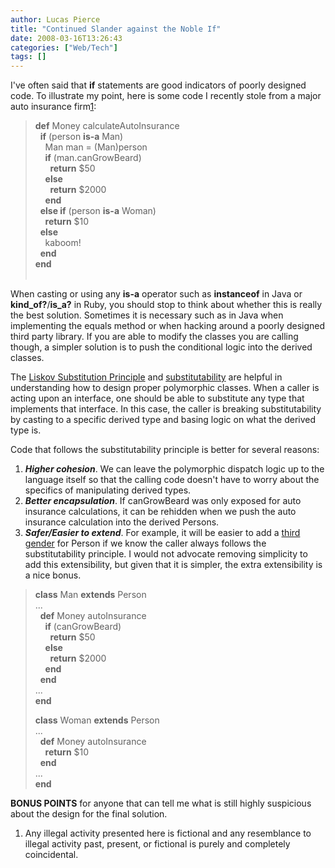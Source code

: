 ```yaml
---
author: Lucas Pierce
title: "Continued Slander against the Noble If"
date: 2008-03-16T13:26:43
categories: ["Web/Tech"]
tags: []
---
```


I've often said that **if** statements are good indicators of poorly designed code. To illustrate my point, here is some code I recently stole from a major auto insurance firm[1](#disclaimer):

> **def** Money calculateAutoInsurance  
>   **if** (person **is-a** Man)  
>     Man man = (Man)person  
>     **if** (man.canGrowBeard)  
>       **return** $50  
>     **else**   
>       **return** $2000  
>     **end**  
>   **else if** (person **is-a** Woman)  
>     **return** $10  
>   **else**  
>     kaboom!  
>   **end**  
> **end**  
>  

When casting or using any **is-a** operator such as **instanceof** in Java or **kind\_of?**/**is\_a?** in Ruby, you should stop to think about whether this is really the best solution. Sometimes it is necessary such as in Java when implementing the equals method or when hacking around a poorly designed third party library. If you are able to modify the classes you are calling though, a simpler solution is to push the conditional logic into the derived classes.

The [Liskov Substitution Principle](http://en.wikipedia.org/wiki/Liskov_substitution_principle) and [substitutability](http://en.wikipedia.org/wiki/Substitutability) are helpful in understanding how to design proper polymorphic classes. When a caller is acting upon an interface, one should be able to substitute any type that implements that interface. In this case, the caller is breaking substitutability by casting to a specific derived type and basing logic on what the derived type is.

Code that follows the substitutability principle is better for several reasons:

1. ***Higher cohesion***. We can leave the polymorphic dispatch logic up to the language itself so that the calling code doesn't have to worry about the specifics of manipulating derived types.
2. ***Better encapsulation***. If canGrowBeard was only exposed for auto insurance calculations, it can be rehidden when we push the auto insurance calculation into the derived Persons.
3. ***Safer/Easier to extend***. For example, it will be easier to add a [third gender](http://en.wikipedia.org/wiki/Third_gender) for Person if we know the caller always follows the substitutability principle. I would not advocate removing simplicity to add this extensibility, but given that it is simpler, the extra extensibility is a nice bonus.

> **class** Man **extends** Person  
> ...  
>   **def** Money autoInsurance  
>     **if** (canGrowBeard)  
>       **return** $50  
>     **else**   
>       **return** $2000  
>     **end**  
>   **end**  
> ...  
> **end**
>
> **class** Woman **extends** Person  
> ...  
>   **def** Money autoInsurance  
>     **return** $10  
>   **end**  
> ...  
> **end**

**BONUS POINTS** for anyone that can tell me what is still highly suspicious about the design for the final solution.

1. Any illegal activity presented here is fictional and any resemblance to illegal activity past, present, or fictional is purely and completely coincidental.